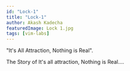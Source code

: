 ```yaml
---
id: "Lock-1"
title: "Lock-1"
author: Akash Kadecha
featuredImage: Lock 1.jpg
tags: [vim-labs]
---
```


"It's All Attraction, Nothing is Real".

The Story of It's all attraction, Nothing is Real....  